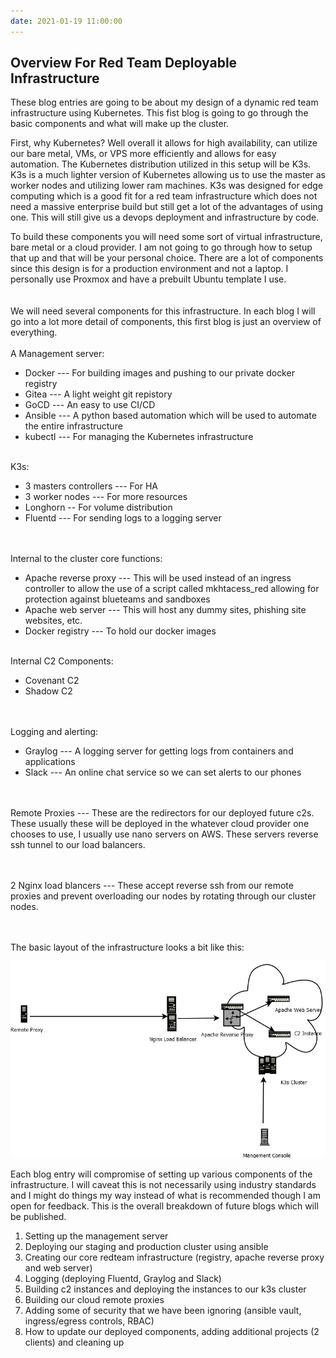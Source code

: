 ```yaml
---
date: 2021-01-19 11:00:00
---
```

## **Overview For Red Team Deployable Infrastructure**

These blog entries are going to be about my design of a dynamic red team infrastructure using Kubernetes.  This fist blog is going to go through the basic components and what will make up the cluster.   

First, why Kubernetes?  Well overall it allows for high availability, can utilize our bare metal, VMs, or VPS more efficiently and allows for easy automation.  The Kubernetes distribution utilized in this setup will be K3s.  K3s is a much lighter version of Kubernetes allowing us to use the master as worker nodes and utilizing lower ram machines.  K3s was designed for edge computing which is a good fit for a red team infrastructure which does not need a massive enterprise build but still get a lot of the advantages of using one.  This will still give us a devops deployment and infrastructure by code.  

To build these components you will need some sort of virtual infrastructure, bare metal or a cloud provider.  I am not going to go through how to setup that up and that will be your personal choice.  There are a lot of components since this design is for a production environment and not a laptop.  I personally use Proxmox and have a prebuilt Ubuntu template I use.  
<br/><br/>
We will need several components for this infrastructure.   In each blog I will go into a lot more detail of components, this first blog is just an overview of everything. 
<br/><br/>
A Management server:
- Docker --- For building images and pushing to our private docker registry
- Gitea --- A light weight git repistory
- GoCD --- An easy to use CI/CD
- Ansible --- A python based automation which will be used to automate the entire infrastructure 
- kubectl --- For managing the Kubernetes infrastructure
<br/><br/>

K3s:
- 3 masters controllers --- For HA
- 3 worker nodes --- For more resources
- Longhorn -- For volume distribution 
- Fluentd --- For sending logs to a logging server

<br/><br/>
Internal to the cluster core functions:
- Apache reverse proxy --- This will be used instead of an ingress controller to allow the use of a script called mkhtacess_red allowing for protection against blueteams and sandboxes
- Apache web server --- This will host any dummy sites, phishing site websites, etc.
- Docker registry --- To hold our docker images
<br/><br/>

Internal C2 Components:
  - Covenant C2
  - Shadow C2
  
<br/><br/>
Logging and alerting:
- Graylog --- A logging server for getting logs from containers and applications
- Slack --- An online chat service so we can set alerts to our phones

<br/><br/>
Remote Proxies --- These are the redirectors for our deployed future c2s.  These usually these will be deployed in the whatever cloud provider one chooses to use, I usually use nano servers on AWS. These servers reverse ssh tunnel to our load balancers.

<br/><br/>
2 Nginx load blancers --- These accept reverse ssh from our remote proxies and prevent overloading our nodes by rotating through our cluster nodes.

<br/><br/>
The basic layout of the infrastructure looks a bit like this:


![basicdiagram](../images/basicdiagram.png)


Each blog entry will compromise of setting up various components of the infrastructure.  I will caveat this is not necessarily using industry standards and I might do things my way instead of what is recommended though I am open for feedback.  This is the overall breakdown of future blogs which will be published.  
  
1. Setting up the management server
2. Deploying our staging and production cluster using ansible
3. Creating our core redteam infrastructure (registry, apache reverse proxy and web server)
4. Logging (deploying Fluentd, Graylog and Slack)
5. Building c2 instances and deploying the instances to our k3s cluster
6. Building our cloud remote proxies
7. Adding some of security that we have been ignoring (ansible vault, ingress/egress controls, RBAC)
8. How to update our deployed components, adding additional projects (2 clients) and cleaning up

